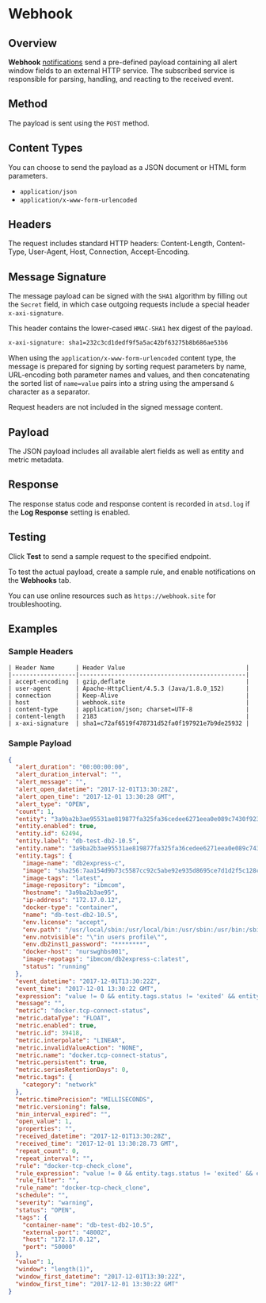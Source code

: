 # Webhook

## Overview

**Webhook** [notifications](../notifications/README.md) send a pre-defined payload containing all alert window fields to an external HTTP service. The subscribed service is responsible for parsing, handling, and reacting to the received event.

## Method

The payload is sent using the `POST` method.

## Content Types

You can choose to send the payload as a JSON document or HTML form parameters.

* `application/json`
* `application/x-www-form-urlencoded`

## Headers

The request includes standard HTTP headers: Content-Length, Content-Type, User-Agent, Host, Connection, Accept-Encoding.

## Message Signature

The message payload can be signed with the `SHA1` algorithm by filling out the `Secret` field, in which case outgoing requests include a special header `x-axi-signature`.

This header contains the lower-cased `HMAC-SHA1` hex digest of the payload.

```txt
x-axi-signature: sha1=232c3cd1dedf9f5a5ac42bf63275b8b686ae53b6
```

When using the `application/x-www-form-urlencoded` content type, the message is prepared for signing by sorting request parameters by name, URL-encoding both parameter names and values, and then concatenating the sorted list of `name=value` pairs into a string using the ampersand `&` character as a separator.

Request headers are not included in the signed message content.

## Payload

The JSON payload includes all available alert fields as well as entity and metric metadata.

## Response

The response status code and response content is recorded in `atsd.log` if the **Log Response** setting is enabled.

## Testing

Click **Test** to send a sample request to the specified endpoint.

To test the actual payload, create a sample rule, and enable notifications on the **Webhooks** tab.

You can use online resources such as `https://webhook.site` for troubleshooting.

## Examples

### Sample Headers

```ls
| Header Name      | Header Value                                  |
|------------------|-----------------------------------------------|
| accept-encoding  | gzip,deflate                                  |
| user-agent       | Apache-HttpClient/4.5.3 (Java/1.8.0_152)      |
| connection       | Keep-Alive                                    |
| host             | webhook.site                                  |
| content-type     | application/json; charset=UTF-8               |
| content-length   | 2183                                          |
| x-axi-signature  | sha1=c72af6519f478731d52fa0f197921e7b9de25932 |
```

### Sample Payload

```json
{
  "alert_duration": "00:00:00:00",
  "alert_duration_interval": "",
  "alert_message": "",
  "alert_open_datetime": "2017-12-01T13:30:28Z",
  "alert_open_time": "2017-12-01 13:30:28 GMT",
  "alert_type": "OPEN",
  "count": 1,
  "entity": "3a9ba2b3ae95531ae819877fa325fa36cedee6271eea0e089c7430f923b24e1a",
  "entity.enabled": true,
  "entity.id": 62494,
  "entity.label": "db-test-db2-10.5",
  "entity.name": "3a9ba2b3ae95531ae819877fa325fa36cedee6271eea0e089c7430f923b24e1a",
  "entity.tags": {
    "image-name": "db2express-c",
    "image": "sha256:7aa154d9b73c5587cc92c5abe92e935d8695ce7d1d2f5c128c7a0a26b6e9f176",
    "image-tags": "latest",
    "image-repository": "ibmcom",
    "hostname": "3a9ba2b3ae95",
    "ip-address": "172.17.0.12",
    "docker-type": "container",
    "name": "db-test-db2-10.5",
    "env.license": "accept",
    "env.path": "/usr/local/sbin:/usr/local/bin:/usr/sbin:/usr/bin:/sbin:/bin",
    "env.notvisible": "\"in users profile\"",
    "env.db2inst1_password": "********",
    "docker-host": "nurswghbs001",
    "image-repotags": "ibmcom/db2express-c:latest",
    "status": "running"
  },
  "event_datetime": "2017-12-01T13:30:22Z",
  "event_time": "2017-12-01 13:30:22 GMT",
  "expression": "value != 0 && entity.tags.status != 'exited' && entity.tags.status != 'deleted'",
  "message": "",
  "metric": "docker.tcp-connect-status",
  "metric.dataType": "FLOAT",
  "metric.enabled": true,
  "metric.id": 39418,
  "metric.interpolate": "LINEAR",
  "metric.invalidValueAction": "NONE",
  "metric.name": "docker.tcp-connect-status",
  "metric.persistent": true,
  "metric.seriesRetentionDays": 0,
  "metric.tags": {
    "category": "network"
  },
  "metric.timePrecision": "MILLISECONDS",
  "metric.versioning": false,
  "min_interval_expired": "",
  "open_value": 1,
  "properties": "",
  "received_datetime": "2017-12-01T13:30:28Z",
  "received_time": "2017-12-01 13:30:28.73 GMT",
  "repeat_count": 0,
  "repeat_interval": "",
  "rule": "docker-tcp-check_clone",
  "rule_expression": "value != 0 && entity.tags.status != 'exited' && entity.tags.status != 'deleted'",
  "rule_filter": "",
  "rule_name": "docker-tcp-check_clone",
  "schedule": "",
  "severity": "warning",
  "status": "OPEN",
  "tags": {
    "container-name": "db-test-db2-10.5",
    "external-port": "48002",
    "host": "172.17.0.12",
    "port": "50000"
  },
  "value": 1,
  "window": "length(1)",
  "window_first_datetime": "2017-12-01T13:30:22Z",
  "window_first_time": "2017-12-01 13:30:22 GMT"
}
```
